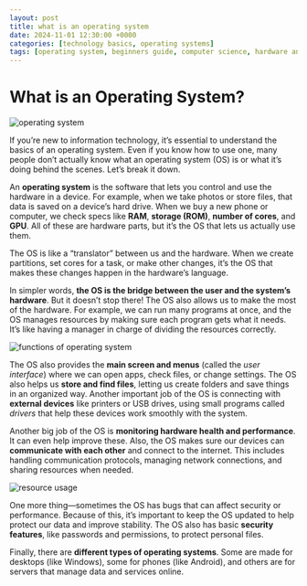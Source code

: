 ```yaml
---
layout: post
title: what is an operating system
date: 2024-11-01 12:30:00 +0000
categories: [technology basics, operating systems]
tags: [operating system, beginners guide, computer science, hardware and software, resource management, file management, user interface, security basics, device drivers, system updates]
---
```


# What is an Operating System?

![operating system](https://essaycorp.com/blog/uploads/operating-systems.webp)

If you’re new to information technology, it’s essential to understand the basics of an operating system. Even if you know how to use one, many people don’t actually know what an operating system (OS) is or what it’s doing behind the scenes. Let’s break it down.

An **operating system** is the software that lets you control and use the hardware in a device. For example, when we take photos or store files, that data is saved on a device’s hard drive. When we buy a new phone or computer, we check specs like **RAM**, **storage (ROM)**, **number of cores**, and **GPU**. All of these are hardware parts, but it’s the OS that lets us actually use them.

The OS is like a “translator” between us and the hardware. When we create partitions, set cores for a task, or make other changes, it’s the OS that makes these changes happen in the hardware’s language.

In simpler words, **the OS is the bridge between the user and the system’s hardware**. But it doesn’t stop there! The OS also allows us to make the most of the hardware. For example, we can run many programs at once, and the OS manages resources by making sure each program gets what it needs. It’s like having a manager in charge of dividing the resources correctly.

![functions of operating system](https://logicmojo.com/assets/dist/new_pages/images/FOS1.png)


The OS also provides the **main screen and menus** (called the *user interface*) where we can open apps, check files, or change settings. The OS also helps us **store and find files**, letting us create folders and save things in an organized way. Another important job of the OS is connecting with **external devices** like printers or USB drives, using small programs called *drivers* that help these devices work smoothly with the system.

Another big job of the OS is **monitoring hardware health and performance**. It can even help improve these. Also, the OS makes sure our devices can **communicate with each other** and connect to the internet. This includes handling communication protocols, managing network connections, and sharing resources when needed.

![resource usage](https://github.com/grudge007/grudge007.github.io/blob/main/image.png?raw=true)

One more thing—sometimes the OS has bugs that can affect security or performance. Because of this, it’s important to keep the OS updated to help protect our data and improve stability. The OS also has basic **security features**, like passwords and permissions, to protect personal files.

Finally, there are **different types of operating systems**. Some are made for desktops (like Windows), some for phones (like Android), and others are for servers that manage data and services online.

